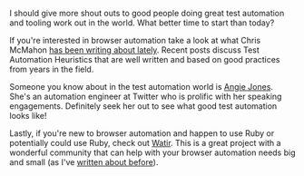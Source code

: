 I should give more shout outs to good people doing great test automation and tooling work out in the world. What better time to start than today?

If you're interested in browser automation take a look at what Chris McMahon [has been writing about lately](http://chrismcmahonsblog.blogspot.ca/). Recent posts discuss Test Automation Heuristics that are well written and based on good practices from years in the field.

Someone you know about in the test automation world is [Angie Jones](https://twitter.com/techgirl1908). She's an automation engineer at Twitter who is prolific with her speaking engagements. Definitely seek her out to see what good test automation looks like!

Lastly, if you're new to browser automation and happen to use Ruby or potentially could use Ruby, check out [Watir](www.watir.com). This is a great project with a wonderful community that can help with your browser automation needs big and small (as I've [written about before](http://simplythetest.tumblr.com/post/166573913200/the-third-way)).